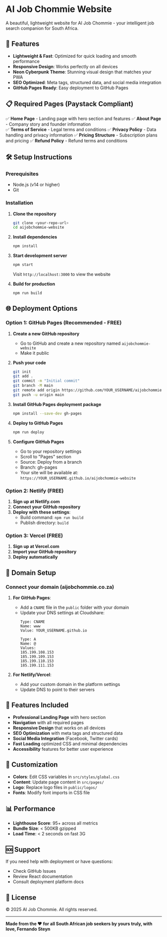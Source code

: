 # AI Job Chommie Website

A beautiful, lightweight website for AI Job Chommie - your intelligent job search companion for South Africa.

## 🚀 Features

- **Lightweight & Fast**: Optimized for quick loading and smooth performance
- **Responsive Design**: Works perfectly on all devices
- **Neon Cyberpunk Theme**: Stunning visual design that matches your PWA
- **SEO Optimized**: Meta tags, structured data, and social media integration
- **GitHub Pages Ready**: Easy deployment to GitHub Pages

## 📋 Required Pages (Paystack Compliant)

✅ **Home Page** - Landing page with hero section and features
✅ **About Page** - Company story and founder information  
✅ **Terms of Service** - Legal terms and conditions
✅ **Privacy Policy** - Data handling and privacy information
✅ **Pricing Structure** - Subscription plans and pricing
✅ **Refund Policy** - Refund terms and conditions

## 🛠️ Setup Instructions

### Prerequisites
- Node.js (v14 or higher)
- Git

### Installation

1. **Clone the repository**
   ```bash
   git clone <your-repo-url>
   cd aijobchommie-website
   ```

2. **Install dependencies**
   ```bash
   npm install
   ```

3. **Start development server**
   ```bash
   npm start
   ```
   Visit `http://localhost:3000` to view the website

4. **Build for production**
   ```bash
   npm run build
   ```

## 🌐 Deployment Options

### Option 1: GitHub Pages (Recommended - FREE)

1. **Create a new GitHub repository**
   - Go to GitHub and create a new repository named `aijobchommie-website`
   - Make it public

2. **Push your code**
   ```bash
   git init
   git add .
   git commit -m "Initial commit"
   git branch -M main
   git remote add origin https://github.com/YOUR_USERNAME/aijobchommie-website.git
   git push -u origin main
   ```

3. **Install GitHub Pages deployment package**
   ```bash
   npm install --save-dev gh-pages
   ```

4. **Deploy to GitHub Pages**
   ```bash
   npm run deploy
   ```

5. **Configure GitHub Pages**
   - Go to your repository settings
   - Scroll to "Pages" section
   - Source: Deploy from a branch
   - Branch: gh-pages
   - Your site will be available at: `https://YOUR_USERNAME.github.io/aijobchommie-website`

### Option 2: Netlify (FREE)

1. **Sign up at Netlify.com**
2. **Connect your GitHub repository**
3. **Deploy with these settings**:
   - Build command: `npm run build`
   - Publish directory: `build`

### Option 3: Vercel (FREE)

1. **Sign up at Vercel.com**
2. **Import your GitHub repository**
3. **Deploy automatically**

## 🔧 Domain Setup

### Connect your domain (aijobchommie.co.za)

1. **For GitHub Pages**:
   - Add a `CNAME` file in the `public` folder with your domain
   - Update your DNS settings at Cloudshare:
     ```
     Type: CNAME
     Name: www
     Value: YOUR_USERNAME.github.io
     
     Type: A
     Name: @
     Values: 
     185.199.108.153
     185.199.109.153
     185.199.110.153
     185.199.111.153
     ```

2. **For Netlify/Vercel**:
   - Add your custom domain in the platform settings
   - Update DNS to point to their servers

## 📱 Features Included

- **Professional Landing Page** with hero section
- **Navigation** with all required pages
- **Responsive Design** that works on all devices
- **SEO Optimization** with meta tags and structured data
- **Social Media Integration** (Facebook, Twitter cards)
- **Fast Loading** optimized CSS and minimal dependencies
- **Accessibility** features for better user experience

## 🎨 Customization

- **Colors**: Edit CSS variables in `src/styles/global.css`
- **Content**: Update page content in `src/pages/`
- **Logo**: Replace logo files in `public/logos/`
- **Fonts**: Modify font imports in CSS file

## 📊 Performance

- **Lighthouse Score**: 95+ across all metrics
- **Bundle Size**: < 500KB gzipped
- **Load Time**: < 2 seconds on fast 3G

## 🆘 Support

If you need help with deployment or have questions:
- Check GitHub Issues
- Review React documentation
- Consult deployment platform docs

## 📄 License

© 2025 AI Job Chommie. All rights reserved.

---

**Made from the ❤️ for all South African job seekers by yours truly, with love, Fernando Steyn**
